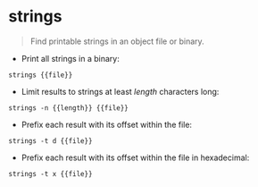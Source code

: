 # strings

> Find printable strings in an object file or binary.

- Print all strings in a binary:

`strings {{file}}`

- Limit results to strings at least *length* characters long:

`strings -n {{length}} {{file}}`

- Prefix each result with its offset within the file:

`strings -t d {{file}}`

- Prefix each result with its offset within the file in hexadecimal:

`strings -t x {{file}}`
